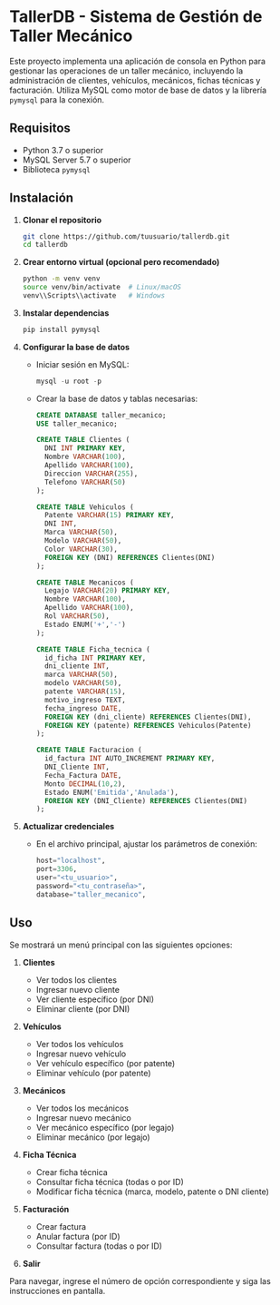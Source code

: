 # TallerDB - Sistema de Gestión de Taller Mecánico

Este proyecto implementa una aplicación de consola en Python para gestionar las operaciones de un taller mecánico, incluyendo la administración de clientes, vehículos, mecánicos, fichas técnicas y facturación. Utiliza MySQL como motor de base de datos y la librería `pymysql` para la conexión.

## Requisitos

* Python 3.7 o superior
* MySQL Server 5.7 o superior
* Biblioteca `pymysql`

## Instalación

1. **Clonar el repositorio**

   ```bash
   git clone https://github.com/tuusuario/tallerdb.git
   cd tallerdb
   ```

2. **Crear entorno virtual (opcional pero recomendado)**

   ```bash
   python -m venv venv
   source venv/bin/activate  # Linux/macOS
   venv\\Scripts\\activate   # Windows
   ```

3. **Instalar dependencias**

   ```bash
   pip install pymysql
   ```

4. **Configurar la base de datos**

   * Iniciar sesión en MySQL:

     ```sql
     mysql -u root -p
     ```
   * Crear la base de datos y tablas necesarias:

     ```sql
     CREATE DATABASE taller_mecanico;
     USE taller_mecanico;

     CREATE TABLE Clientes (
       DNI INT PRIMARY KEY,
       Nombre VARCHAR(100),
       Apellido VARCHAR(100),
       Direccion VARCHAR(255),
       Telefono VARCHAR(50)
     );

     CREATE TABLE Vehiculos (
       Patente VARCHAR(15) PRIMARY KEY,
       DNI INT,
       Marca VARCHAR(50),
       Modelo VARCHAR(50),
       Color VARCHAR(30),
       FOREIGN KEY (DNI) REFERENCES Clientes(DNI)
     );

     CREATE TABLE Mecanicos (
       Legajo VARCHAR(20) PRIMARY KEY,
       Nombre VARCHAR(100),
       Apellido VARCHAR(100),
       Rol VARCHAR(50),
       Estado ENUM('+','-')
     );

     CREATE TABLE Ficha_tecnica (
       id_ficha INT PRIMARY KEY,
       dni_cliente INT,
       marca VARCHAR(50),
       modelo VARCHAR(50),
       patente VARCHAR(15),
       motivo_ingreso TEXT,
       fecha_ingreso DATE,
       FOREIGN KEY (dni_cliente) REFERENCES Clientes(DNI),
       FOREIGN KEY (patente) REFERENCES Vehiculos(Patente)
     );

     CREATE TABLE Facturacion (
       id_factura INT AUTO_INCREMENT PRIMARY KEY,
       DNI_Cliente INT,
       Fecha_Factura DATE,
       Monto DECIMAL(10,2),
       Estado ENUM('Emitida','Anulada'),
       FOREIGN KEY (DNI_Cliente) REFERENCES Clientes(DNI)
     );
     ```

5. **Actualizar credenciales**

   * En el archivo principal, ajustar los parámetros de conexión:

     ```python
     host="localhost",
     port=3306,
     user="<tu_usuario>",
     password="<tu_contraseña>",
     database="taller_mecanico",
     ```

## Uso

Se mostrará un menú principal con las siguientes opciones:

1. **Clientes**

   * Ver todos los clientes
   * Ingresar nuevo cliente
   * Ver cliente específico (por DNI)
   * Eliminar cliente (por DNI)

2. **Vehículos**

   * Ver todos los vehículos
   * Ingresar nuevo vehículo
   * Ver vehículo específico (por patente)
   * Eliminar vehículo (por patente)

3. **Mecánicos**

   * Ver todos los mecánicos
   * Ingresar nuevo mecánico
   * Ver mecánico específico (por legajo)
   * Eliminar mecánico (por legajo)

4. **Ficha Técnica**

   * Crear ficha técnica
   * Consultar ficha técnica (todas o por ID)
   * Modificar ficha técnica (marca, modelo, patente o DNI cliente)

5. **Facturación**

   * Crear factura
   * Anular factura (por ID)
   * Consultar factura (todas o por ID)

6. **Salir**

Para navegar, ingrese el número de opción correspondiente y siga las instrucciones en pantalla.

